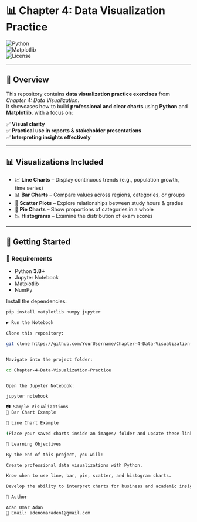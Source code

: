 

# 📊 Chapter 4: Data Visualization Practice  

![Python](https://img.shields.io/badge/Python-3.8+-blue.svg)  
![Matplotlib](https://img.shields.io/badge/Matplotlib-Visualization-green.svg)  
![License](https://img.shields.io/badge/License-MIT-yellow.svg)  

---

## 📌 Overview  
This repository contains **data visualization practice exercises** from *Chapter 4: Data Visualization*.  
It showcases how to build **professional and clear charts** using **Python** and **Matplotlib**, with a focus on:  

✅ **Visual clarity**  
✅ **Practical use in reports & stakeholder presentations**  
✅ **Interpreting insights effectively**  

---

## 📊 Visualizations Included  
- 📈 **Line Charts** – Display continuous trends (e.g., population growth, time series)  
- 📊 **Bar Charts** – Compare values across regions, categories, or groups  
- 🔵 **Scatter Plots** – Explore relationships between study hours & grades  
- 🥧 **Pie Charts** – Show proportions of categories in a whole  
- 📉 **Histograms** – Examine the distribution of exam scores  

---

## 🚀 Getting Started  

### 🔧 Requirements  
- Python **3.8+**  
- Jupyter Notebook  
- Matplotlib  
- NumPy  

Install the dependencies:  
```bash
pip install matplotlib numpy jupyter

▶️ Run the Notebook

Clone this repository:

git clone https://github.com/YourUsername/Chapter-4-Data-Visualization-Practice.git


Navigate into the project folder:

cd Chapter-4-Data-Visualization-Practice


Open the Jupyter Notebook:

jupyter notebook

📷 Sample Visualizations
🔹 Bar Chart Example

🔹 Line Chart Example

(Place your saved charts inside an images/ folder and update these links.)

🎯 Learning Objectives

By the end of this project, you will:

Create professional data visualizations with Python.

Know when to use line, bar, pie, scatter, and histogram charts.

Develop the ability to interpret charts for business and academic insights.

👤 Author

Adan Omar Adan
📧 Email: adenomaraden1@gmail.com
